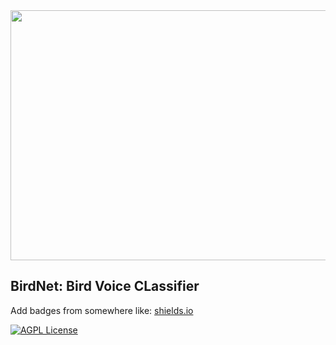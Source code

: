 <img src="https://happymag.tv/wp-content/uploads/2020/04/Webp.net-resizeimage-9-2.jpg" height=400px; width=1200px>

## BirdNet: Bird Voice CLassifier

Add badges from somewhere like: [shields.io](https://shields.io/)

[![AGPL License](https://img.shields.io/badge/license-AGPL-blue.svg)](http://www.gnu.org/licenses/agpl-3.0)

